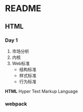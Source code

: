 # README

## HTML

### Day 1

1. 市场分析
2. 内核
3. Web标准
    - 结构标准
    - 样式标准
    - 行为标准

**HTML** Hyper Text Markup Language


### webpack